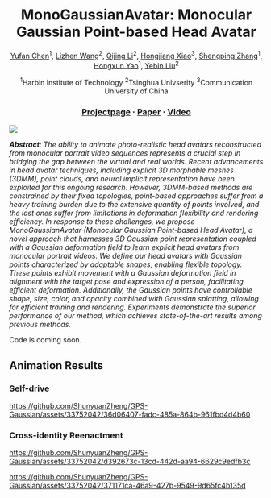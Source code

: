 <div align="center">

# <b>MonoGaussianAvatar</b>: Monocular Gaussian Point-based Head Avatar

[Yufan Chen](https://yufan1012.github.io)<sup>1</sup>, [Lizhen Wang](https://lizhenwangt.github.io/)<sup>2</sup>, [Qijing Li](https://www.liuyebin.com/student.html)<sup>2</sup>, [Hongjiang Xiao](https://www.semanticscholar.org/author/Hongjiang-Xiao/2747760)<sup>3</sup>, [Shengping Zhang](http://homepage.hit.edu.cn/zhangshengping)<sup>1</sup>, [Hongxun Yao](http://homepage.hit.edu.cn/yaohongxun)<sup>1</sup>, [Yebin Liu](https://www.liuyebin.com)<sup>2</sup>

<sup>1</sup>Harbin Institute of Technology <sup>2</sup>Tsinghua Univserity <sup>3</sup>Communication University of China

### [Projectpage](https://yufan1012.github.io/MonoGaussianAvatar) · [Paper](https://arxiv.org/pdf/2312.02155.pdf) · [Video]([https://youtu.be/TBIekcqt0j0](https://www.youtube.com/embed/3UvBkyPc-oc))

</div>

<img src="https://yufan1012.github.io/assets/MonoGaussianAvatar/images/teaser.png">

***Abstract**: The ability to animate photo-realistic head avatars reconstructed from monocular portrait video sequences represents a crucial step in bridging the gap between the virtual and real worlds. Recent advancements in head avatar techniques, including explicit 3D morphable meshes (3DMM), point clouds, and neural implicit representation have been exploited for this ongoing research. However, 3DMM-based methods are constrained by their fixed topologies, point-based approaches suffer from a heavy training burden due to the extensive quantity of points involved, and the last ones suffer from limitations in deformation flexibility and rendering efficiency. In response to these challenges, we propose MonoGaussianAvatar (Monocular Gaussian Point-based Head Avatar), a novel approach that harnesses 3D Gaussian point representation coupled with a Gaussian deformation field to learn explicit head avatars from monocular portrait videos. We define our head avatars with Gaussian points characterized by adaptable shapes, enabling flexible topology. These points exhibit movement with a Gaussian deformation field in alignment with the target pose and expression of a person, facilitating efficient deformation. Additionally, the Gaussian points have controllable shape, size, color, and opacity combined with Gaussian splatting, allowing for efficient training and rendering. Experiments demonstrate the superior performance of our method, which achieves state-of-the-art results among previous methods.*

Code is coming soon.

## Animation Results
### Self-drive

https://github.com/ShunyuanZheng/GPS-Gaussian/assets/33752042/36d06407-fadc-485a-864b-961fbd4d4b60

### Cross-identity Reenactment

https://github.com/ShunyuanZheng/GPS-Gaussian/assets/33752042/d392673c-13cd-442d-aa94-6629c9edfb3c

https://github.com/ShunyuanZheng/GPS-Gaussian/assets/33752042/371171ca-46a9-427b-9549-9d65fc4b135d
